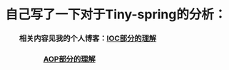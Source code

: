 # 自己写了一下对于Tiny-spring的分析：
###         相关内容见我的个人博客：<a href="http://blog.csdn.net/zq17865815296/article/details/78650590">IOC部分的理解</a>
###	                          <a href="http://blog.csdn.net/zq17865815296/article/details/78653489">AOP部分的理解</a>  
